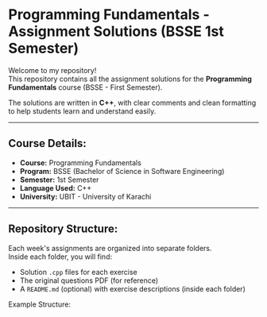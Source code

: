# Programming Fundamentals - Assignment Solutions (BSSE 1st Semester)

Welcome to my repository!  
This repository contains all the assignment solutions for the **Programming Fundamentals** course (BSSE - First Semester).

The solutions are written in **C++**, with clear comments and clean formatting to help students learn and understand easily.

---

## Course Details:

- **Course:** Programming Fundamentals
- **Program:** BSSE (Bachelor of Science in Software Engineering)
- **Semester:** 1st Semester
- **Language Used:** C++
- **University:** UBIT - University of Karachi

---

## Repository Structure:

Each week's assignments are organized into separate folders.  
Inside each folder, you will find:

- Solution `.cpp` files for each exercise
- The original questions PDF (for reference)
- A `README.md` (optional) with exercise descriptions (inside each folder)

Example Structure:

